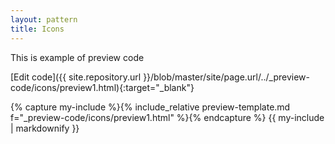 ```yaml
---
layout: pattern
title: Icons
---
```

<div class="pl-pattern">
This is  example of preview code

[Edit code]({{ site.repository.url }}/blob/master/site/page.url/../_preview-code/icons/preview1.html){:target="_blank"}

{% capture my-include %}{% include_relative preview-template.md f="_preview-code/icons/preview1.html" %}{% endcapture %}
{{ my-include | markdownify }}

</div>
